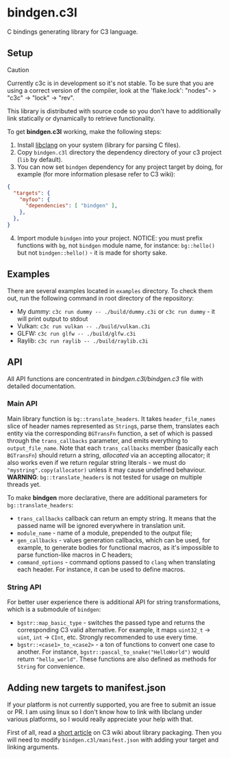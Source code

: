 
# bindgen.c3l

C bindings generating library for C3 language. 

## Setup

> [!CAUTION]
> Currently c3c is in development so it's not stable. To be sure that you are using a correct version of the compiler, look at the 'flake.lock': "nodes"- > "c3c" -> "lock" -> "rev". 

This library is distributed with source code so you don't have to additionally link statically or dynamically to retrieve functionality.

To get **bindgen.c3l** working, make the following steps:

1. Install [libclang](https://clang.llvm.org/doxygen/group__CINDEX.html) on your system (library for parsing C files).
2. Copy `bindgen.c3l` directory the dependency directory of your c3 project (`lib` by default).
3. You can now set `bindgen` dependency for any project target by doing, for example (for more information plesase refer to C3 wiki):
```json
{
  "targets": {
    "myfoo": {
      "dependencies": [ "bindgen" ],
    },
  },
}
```
4. Import module `bindgen` into your project. NOTICE: you must prefix functions with `bg`, not `bindgen` module name, for instance: `bg::hello()` but not `bindgen::hello()` - it is made for shorty sake.

## Examples

There are several examples located in `examples` directory. To check them out, run the following command in root directory of the repository:

- My dummy: `c3c run dummy -- ./build/dummy.c3i` or `c3c run dummy` - it will print output to stdout
- Vulkan: `c3c run vulkan -- ./build/vulkan.c3i`
- GLFW: `c3c run glfw -- ./build/glfw.c3i`
- Raylib: `c3c run raylib -- ./build/raylib.c3i`


## API

All API functions are concentrated in *bindgen.c3l/bindgen.c3* file with detailed documentation.

### Main API

Main library function is `bg::translate_headers`. It takes `header_file_names` slice of header names represented as `String`s, parse them, translates each entity via the corresponding `BGTransFn` function, a set of which is passed through the `trans_callbacks` parameter, and emits everything to `output_file_name`. Note that each `trans_callbacks` member (basically each `BGTransFn`) should return a string, *allocated* via an accepting allocator; it also works even if we return regular string literals - we must do `"mystring".copy(allocator)` unless it may cause undefined behaviour. **WARNING**: `bg::translate_headers` is not tested for usage on multiple threads yet.

To make **bindgen** more declarative, there are additional parameters for `bg::translate_headers`:

- `trans_callbacks` callback can return an empty string. It means that the passed name will be ignored everywhere in translation unit.
- `module_name` - name of a module, prepended to the output file;
- `gen_callbacks` - values generation callbacks, which can be used, for example, to generate bodies for functional macros, as it's impossible to parse function-like macros in C headers;
- `command_options` - command options passed to `clang` when translating each header. For instance, it can be used to define macros.

### String API

For better user experience there is additional API for string transformations, which is a submodule of `bindgen`:

- `bgstr::map_basic_type` - switches the passed type and returns the corresponding C3 valid alternative. For example, it maps `uint32_t` -> `uint`, `int` -> `CInt`, etc. Strongly recommended to use every time.
- `bgstr::<case1>_to_<case2>` - a ton of functions to convert one case to another. For instance, `bgstr::pascal_to_snake("HelloWorld")` would return `"hello_world"`. These functions are also defined as methods for `String` for convenience.


## Adding new targets to manifest.json

If your platform is not currently supported, you are free to submit an issue or PR. I am using linux so I don't know how to link with libclang under various platforms, so I would really appreciate your help with that.

First of all, read a [short article](https://c3-lang.org/misc-advanced/library-packaging/) on C3 wiki about library packaging. Then you will need to modify `bindgen.c3l/manifest.json` with adding your target and linking arguments.


